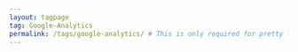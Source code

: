 ```yaml
---
layout: tagpage
tag: Google-Analytics
permalink: /tags/google-analytics/ # This is only required for pretty links.
---
```

